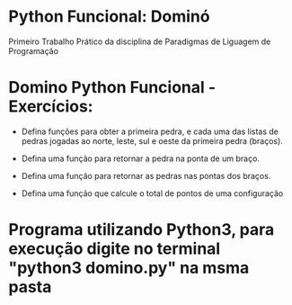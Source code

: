 # Python Funcional: Dominó
Primeiro Trabalho Prático da disciplina de Paradigmas de Liguagem de Programação

# Domino Python Funcional - Exercícios:
- Defina funções para obter a primeira pedra, e cada uma das listas de pedras jogadas ao norte, leste, sul e oeste da primeira pedra (braços).

- Defina uma função para retornar a pedra na ponta de um braço.

- Defina uma função para retornar as pedras nas pontas dos braços.

- Defina uma função que calcule o total de pontos de uma configuração

# Programa utilizando Python3, para execução digite no terminal "python3 domino.py" na msma pasta
